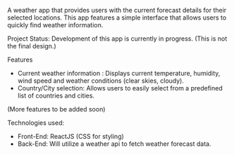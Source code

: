 
A weather app that provides users with the current forecast details for their selected locations. This app features a simple interface that allows users to quickly find weather information.

Project Status: Development of this app is currently in progress. (This is not the final design.)

Features
- Current weather information : Displays current temperature, humidity, wind speed and weather conditions (clear skies, cloudy).
- Country/City selection: Allows users to easily select from a predefined list of countries and cities.

(More features to be added soon)

Technologies used:
- Front-End: ReactJS (CSS for styling)
- Back-End: Will utilize a weather api to fetch weather forecast data.
